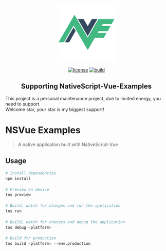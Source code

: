 <p align="center">
  <a href="http://nativescript-vue-examples.luzhaoyang.com" target="_blank">
    <img width="180" src="https://raw.githubusercontent.com/nuochong/me-resource/master/resource/nativescript-vue-examples.png" alt="logo">
  </a>
</p>

<p align="center">
  <!-- <a href="https://github.com/prettier/prettier"><img src="https://img.shields.io/badge/styled_with-prettier-ff69b4.svg" alt="styled with prettier"></a> -->
  <a href="https://github.com/nuochong/nativescript-vue-examples/blob/master/LICENSE"><img src="https://img.shields.io/github/license/nuochong/nativescript-vue-examples" alt="license"></a>
  <a href="http://nativescript-vue-examples.luzhaoyang.com"><img src="https://img.shields.io/badge/build-passing-brightgreen" alt="build"></a>
</p>

<h2 align="center">Supporting NativeScript-Vue-Examples</h2>

This project is a personal maintenance project, due to limited energy, you need to support.  
Welcome star, your star is my biggest support!

# NSVue Examples

> A native application built with NativeScript-Vue

## Usage

```bash
# Install dependencies
npm install

# Preview on device
tns preview

# Build, watch for changes and run the application
tns run

# Build, watch for changes and debug the application
tns debug <platform>

# Build for production
tns build <platform> --env.production
```

